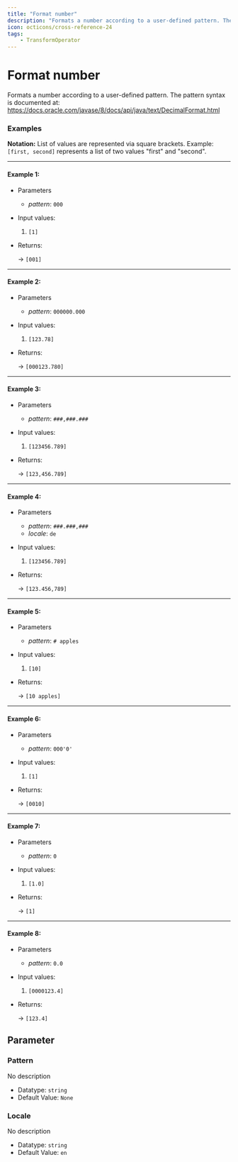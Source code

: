 ```yaml
---
title: "Format number"
description: "Formats a number according to a user-defined pattern. The pattern syntax is documented at: https://docs.oracle.com/javase/8/docs/api/java/text/DecimalFormat.html"
icon: octicons/cross-reference-24
tags: 
    - TransformOperator
---
```

# Format number
<!-- This file was generated - DO NOT CHANGE IT MANUALLY -->




  Formats a number according to a user-defined pattern.
  The pattern syntax is documented at:
  https://docs.oracle.com/javase/8/docs/api/java/text/DecimalFormat.html


### Examples

**Notation:** List of values are represented via square brackets. Example: `[first, second]` represents a list of two values "first" and "second".

---
#### Example 1:

* Parameters
  * *pattern*: `000`

* Input values:
  1. `[1]`

* Returns:

  → `[001]`


---
#### Example 2:

* Parameters
  * *pattern*: `000000.000`

* Input values:
  1. `[123.78]`

* Returns:

  → `[000123.780]`


---
#### Example 3:

* Parameters
  * *pattern*: `###,###.###`

* Input values:
  1. `[123456.789]`

* Returns:

  → `[123,456.789]`


---
#### Example 4:

* Parameters
  * *pattern*: `###.###,###`
  * *locale*: `de`

* Input values:
  1. `[123456.789]`

* Returns:

  → `[123.456,789]`


---
#### Example 5:

* Parameters
  * *pattern*: `# apples`

* Input values:
  1. `[10]`

* Returns:

  → `[10 apples]`


---
#### Example 6:

* Parameters
  * *pattern*: `000'0'`

* Input values:
  1. `[1]`

* Returns:

  → `[0010]`


---
#### Example 7:

* Parameters
  * *pattern*: `0`

* Input values:
  1. `[1.0]`

* Returns:

  → `[1]`


---
#### Example 8:

* Parameters
  * *pattern*: `0.0`

* Input values:
  1. `[0000123.4]`

* Returns:

  → `[123.4]`




## Parameter

### Pattern

No description

- Datatype: `string`
- Default Value: `None`



### Locale

No description

- Datatype: `string`
- Default Value: `en`



